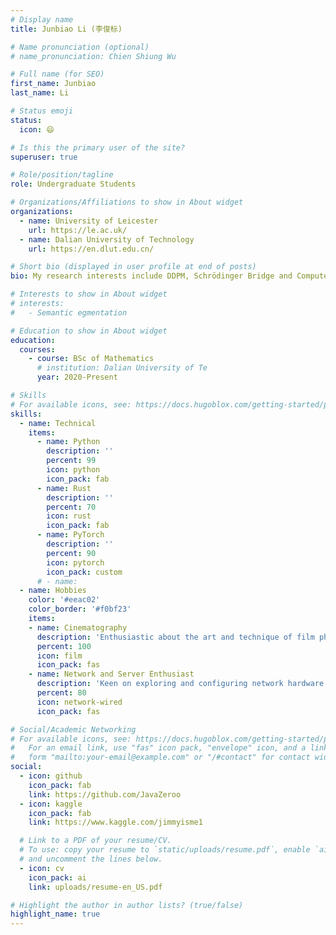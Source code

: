 ```yaml
---
# Display name
title: Junbiao Li (李俊标)

# Name pronunciation (optional)
# name_pronunciation: Chien Shiung Wu

# Full name (for SEO)
first_name: Junbiao
last_name: Li

# Status emoji
status:
  icon: 😄

# Is this the primary user of the site?
superuser: true

# Role/position/tagline
role: Undergraduate Students

# Organizations/Affiliations to show in About widget
organizations:
  - name: University of Leicester
    url: https://le.ac.uk/
  - name: Dalian University of Technology
    url: https://en.dlut.edu.cn/

# Short bio (displayed in user profile at end of posts)
bio: My research interests include DDPM, Schrödinger Bridge and Computer Vision.

# Interests to show in About widget
# interests:
#   - Semantic egmentation

# Education to show in About widget
education:
  courses:
    - course: BSc of Mathematics
      # institution: Dalian University of Te
      year: 2020-Present

# Skills
# For available icons, see: https://docs.hugoblox.com/getting-started/page-builder/#icons
skills:
  - name: Technical
    items:
      - name: Python
        description: ''
        percent: 99
        icon: python
        icon_pack: fab
      - name: Rust
        description: ''
        percent: 70
        icon: rust
        icon_pack: fab
      - name: PyTorch
        description: ''
        percent: 90
        icon: pytorch
        icon_pack: custom
      # - name: 
  - name: Hobbies
    color: '#eeac02'
    color_border: '#f0bf23'
    items:
    - name: Cinematography
      description: 'Enthusiastic about the art and technique of film photography and videography. Skilled in camera operation, lighting, and composition.'
      percent: 100
      icon: film
      icon_pack: fas
    - name: Network and Server Enthusiast
      description: 'Keen on exploring and configuring network hardware and servers. Proficient in setting up OpenWRT routers and managing TrueNAS storage solutions.'
      percent: 80
      icon: network-wired
      icon_pack: fas

# Social/Academic Networking
# For available icons, see: https://docs.hugoblox.com/getting-started/page-builder/#icons
#   For an email link, use "fas" icon pack, "envelope" icon, and a link in the
#   form "mailto:your-email@example.com" or "/#contact" for contact widget.
social:
  - icon: github
    icon_pack: fab
    link: https://github.com/JavaZeroo
  - icon: kaggle
    icon_pack: fab
    link: https://www.kaggle.com/jimmyisme1

  # Link to a PDF of your resume/CV.
  # To use: copy your resume to `static/uploads/resume.pdf`, enable `ai` icons in `params.yaml`,
  # and uncomment the lines below.
  - icon: cv
    icon_pack: ai
    link: uploads/resume-en_US.pdf

# Highlight the author in author lists? (true/false)
highlight_name: true
---
```


<!-- Chien Shiung Wu is a professor of artificial intelligence at the Stanford AI Lab. Her research interests include distributed robotics, mobile computing and programmable matter. She leads the Robotic Neurobiology group, which develops self-reconfiguring robots, systems of self-organizing robots, and mobile sensor networks.
{style="text-align: justify;"} -->

